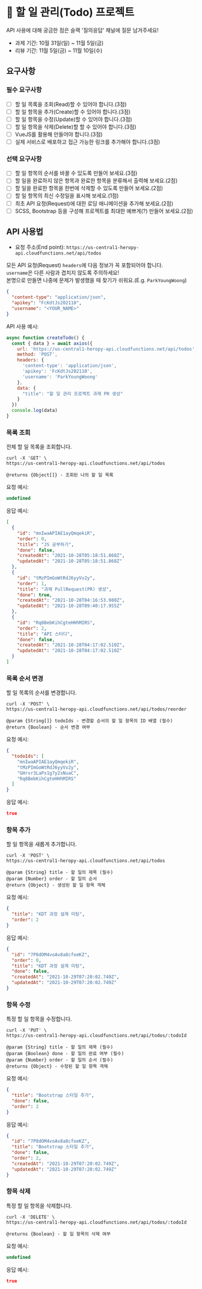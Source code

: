 # 📌 할 일 관리(Todo) 프로젝트

API 사용에 대해 궁금한 점은 슬랙 '질의응답' 채널에 질문 남겨주세요!

- 과제 기간: 10월 31일(일) ~ 11월 5일(금)
- 리뷰 기간: 11월 5일(금) ~ 11월 10일(수) 

## 요구사항

### 필수 요구사항

- [ ] 할 일 목록을 조회(Read)할 수 있어야 합니다.(3점)
- [ ] 할 일 항목을 추가(Create)할 수 있어야 합니다.(3점)
- [ ] 할 일 항목을 수정(Update)할 수 있어야 합니다.(3점)
- [ ] 할 일 항목을 삭제(Delete)할 할 수 있어야 합니다.(3점)
- [ ] VueJS를 활용해 만들어야 합니다.(3점)
- [ ] 실제 서비스로 배포하고 접근 가능한 링크를 추가해야 합니다.(3점)

### 선택 요구사항

- [ ] 할 일 항목의 순서를 바꿀 수 있도록 만들어 보세요.(3점)
- [ ] 할 일을 완료하지 않은 항목과 완료한 항목을 분류해서 출력해 보세요.(2점)
- [ ] 할 일을 완료한 항목을 한번에 삭제할 수 있도록 만들어 보세요.(2점)
- [ ] 할 일 항목의 최신 수정일을 표시해 보세요.(1점)
- [ ] 최초 API 요청(Request)에 대한 로딩 애니메이션을 추가해 보세요.(2점)
- [ ] SCSS, Bootstrap 등을 구성해 프로젝트를 최대한 예쁘게(?) 만들어 보세요.(2점)

## API 사용법

- 요청 주소(End point): `https://us-central1-heropy-api.cloudfunctions.net/api/todos`

모든 API 요청(Request) `headers`에 다음 정보가 꼭 포함되어야 합니다.<br>
`username`은 다른 사람과 겹치지 않도록 주의하세요!<br>
본명으로 만들면 나중에 문제가 발생했을 때 찾기가 쉬워요.(E.g. `ParkYoungWoong`)

```json
{
  "content-type": "application/json",
  "apikey": "FcKdtJs202110",
  "username": "<YOUR_NAME>"
}
```

API 사용 예시:

```js
async function createTodo() {
  const { data } = await axios({
    url: 'https://us-central1-heropy-api.cloudfunctions.net/api/todos',
    method: 'POST',
    headers: {
      'content-type': 'application/json',
      'apikey': 'FcKdtJs202110',
      'username': 'ParkYoungWoong'
    },
    data: {
      "title": "할 일 관리 프로젝트 과제 PR 생성"
    }
  })
  console.log(data)
}
```

### 목록 조회

전체 할 일 목록을 조회합니다.

```curl
curl -X 'GET' \ 
https://us-central1-heropy-api.cloudfunctions.net/api/todos
```

```plaintext
@returns {Object[]} - 조회된 나의 할 일 목록
```

요청 예시:

```js
undefined
```

응답 예시:

```json
[
  {
    "id": "mnIwaAPIAE1ayQmqekiR",
    "order": 0,
    "title": "JS 공부하기",
    "done": false,
    "createdAt": "2021-10-28T05:18:51.868Z",
    "updatedAt": "2021-10-28T05:18:51.868Z"
  },
  {
    "id": "tMzPImGoWtRdJ6yyVv2y",
    "order": 1,
    "title": "과제 PullRequest(PR) 생성",
    "done": true,
    "createdAt": "2021-10-28T04:16:53.980Z",
    "updatedAt": "2021-10-28T09:40:17.955Z"
  },
  {
    "id": "Rq8BebKihCgteHHhMIRS",
    "order": 2,
    "title": "API 스터디",
    "done": false,
    "createdAt": "2021-10-28T04:17:02.510Z",
    "updatedAt": "2021-10-28T04:17:02.510Z"
  }
]
```

### 목록 순서 변경

할 일 목록의 순서를 변경합니다.

```curl
curl -X 'POST' \ 
https://us-central1-heropy-api.cloudfunctions.net/api/todos/reorder
```

```plaintext
@param {String[]} todoIds - 변경할 순서의 할 일 항목의 ID 배열 (필수)
@return {Boolean} - 순서 변경 여부
```

요청 예시:

```json
{
  "todoIds": [
    "mnIwaAPIAE1ayQmqekiR",
    "tMzPImGoWtRdJ6yyVv2y",
    "GHrvr3LaPx1g7y2sNuaC",
    "Rq8BebKihCgteHHhMIRS"
  ]
}
```

응답 예시:

```json
true
```

### 항목 추가

할 일 항목을 새롭게 추가합니다.

```curl
curl -X 'POST' \ 
https://us-central1-heropy-api.cloudfunctions.net/api/todos
```

```plaintext
@param {String} title - 할 일의 제목 (필수)
@param {Number} order - 할 일의 순서
@return {Object} - 생성된 할 일 항목 객체 
```

요청 예시: 

```json
{
  "title": "KDT 과정 설계 미팅",
  "order": 2
}
```

응답 예시:

```json
{
  "id": "7P8dOM4voAv8a8cfoeKZ",
  "order": 0,
  "title": "KDT 과정 설계 미팅",
  "done": false,
  "createdAt": "2021-10-29T07:20:02.749Z",
  "updatedAt": "2021-10-29T07:20:02.749Z"
}
```

### 항목 수정

특정 할 일 항목을 수정합니다.

```curl
curl -X 'PUT' \ 
https://us-central1-heropy-api.cloudfunctions.net/api/todos/:todoId
```

```plaintext
@param {String} title - 할 일의 제목 (필수)
@param {Boolean} done - 할 일의 완료 여부 (필수)
@param {Number} order - 할 일의 순서 (필수)
@returns {Object} - 수정된 할 일 항목 객체  
```

요청 예시:

```json
{
  "title": "Bootstrap 스타일 추가",
  "done": false,
  "order": 2
}
```

응답 예시:

```json
{
  "id": "7P8dOM4voAv8a8cfoeKZ",
  "title": "Bootstrap 스타일 추가",
  "done": false,
  "order": 2,
  "createdAt": "2021-10-29T07:20:02.749Z",
  "updatedAt": "2021-10-29T07:20:02.749Z"
}
```

### 항목 삭제

특정 할 일 항목을 삭제합니다.

```curl
curl -X 'DELETE' \ 
https://us-central1-heropy-api.cloudfunctions.net/api/todos/:todoId
```

```plaintext
@returns {Boolean} - 할 일 항목의 삭제 여부  
```

요청 예시:

```js
undefined
```

응답 예시:

```json
true
```
